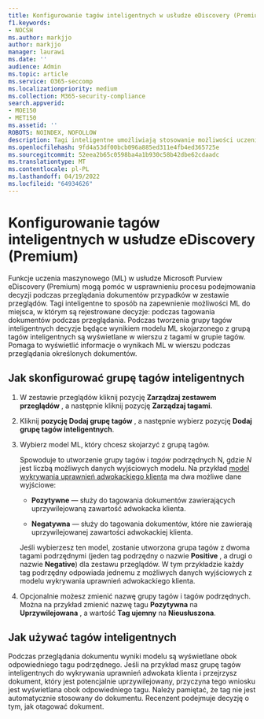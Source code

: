 ```yaml
---
title: Konfigurowanie tagów inteligentnych w usłudze eDiscovery (Premium)
f1.keywords:
- NOCSH
ms.author: markjjo
author: markjjo
manager: laurawi
ms.date: ''
audience: Admin
ms.topic: article
ms.service: O365-seccomp
ms.localizationpriority: medium
ms.collection: M365-security-compliance
search.appverid:
- MOE150
- MET150
ms.assetid: ''
ROBOTS: NOINDEX, NOFOLLOW
description: Tagi inteligentne umożliwiają stosowanie możliwości uczenia maszynowego podczas przeglądania zawartości w przypadku zbierania elektronicznych materiałów dowodowych (Premium). Użyj grup tagów inteligentnych, aby wyświetlić wyniki modeli wykrywania uczenia maszynowego, takich jak model uprawnień adwokackiego klienta.
ms.openlocfilehash: 9fd4a53df00bcb096a885ed311e4fb4ed365725e
ms.sourcegitcommit: 52eea2b65c0598ba4a1b930c58b42dbe62cdaadc
ms.translationtype: MT
ms.contentlocale: pl-PL
ms.lasthandoff: 04/19/2022
ms.locfileid: "64934626"
---
```

# <a name="set-up-smart-tags-in-ediscovery-premium"></a>Konfigurowanie tagów inteligentnych w usłudze eDiscovery (Premium)

Funkcje uczenia maszynowego (ML) w usłudze Microsoft Purview eDiscovery (Premium) mogą pomóc w usprawnieniu procesu podejmowania decyzji podczas przeglądania dokumentów przypadków w zestawie przeglądów. Tagi inteligentne to sposób na zapewnienie możliwości ML do miejsca, w którym są rejestrowane decyzje: podczas tagowania dokumentów podczas przeglądania. Podczas tworzenia grupy tagów inteligentnych decyzje będące wynikiem modelu ML skojarzonego z grupą tagów inteligentnych są wyświetlane w wierszu z tagami w grupie tagów. Pomaga to wyświetlić informacje o wynikach ML w wierszu podczas przeglądania określonych dokumentów.

## <a name="how-to-set-up-a-smart-tag-group"></a>Jak skonfigurować grupę tagów inteligentnych

1. W zestawie przeglądów kliknij pozycję **Zarządzaj zestawem przeglądów** , a następnie kliknij pozycję **Zarządzaj tagami**.

2. Kliknij **pozycję Dodaj grupę tagów** , a następnie wybierz pozycję **Dodaj grupę tagów inteligentnych**.

3. Wybierz model ML, który chcesz skojarzyć z grupą tagów.
    
   Spowoduje to utworzenie grupy tagów i *tagów* podrzędnych N, gdzie *N* jest liczbą możliwych danych wyjściowych modelu. Na przykład [model wykrywania uprawnień adwokackiego klienta](attorney-privilege-detection.md) ma dwa możliwe dane wyjściowe: 

   - **Pozytywne** — służy do tagowania dokumentów zawierających uprzywilejowaną zawartość adwokacka klienta.
   
   - **Negatywna** — służy do tagowania dokumentów, które nie zawierają uprzywilejowanej zawartości adwokackiej klienta.
    
    Jeśli wybierzesz ten model, zostanie utworzona grupa tagów z dwoma tagami podrzędnymi (jeden tag podrzędny o nazwie **Positive** , a drugi o nazwie **Negative**) dla zestawu przeglądów. W tym przykładzie każdy tag podrzędny odpowiada jednemu z możliwych danych wyjściowych z modelu wykrywania uprawnień adwokackiego klienta.

4. Opcjonalnie możesz zmienić nazwę grupy tagów i tagów podrzędnych. Można na przykład zmienić nazwę tagu **Pozytywna** na **Uprzywilejowana** , a wartość **Tag ujemny** na **Nieusłuszona**.

## <a name="how-to-use-smart-tags"></a>Jak używać tagów inteligentnych

Podczas przeglądania dokumentu wyniki modelu są wyświetlane obok odpowiedniego tagu podrzędnego. Jeśli na przykład masz grupę tagów inteligentnych do wykrywania uprawnień adwokata klienta i przejrzysz dokument, który jest potencjalnie uprzywilejowany, przyczyna tego wniosku jest wyświetlana obok odpowiedniego tagu. Należy pamiętać, że tag nie jest automatycznie stosowany do dokumentu. Recenzent podejmuje decyzję o tym, jak otagować dokument.
